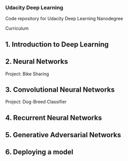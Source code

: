 ### Udacity Deep Learning

Code repository for Udacity Deep Learning Nanodegree


Curriculum

## 1. Introduction to Deep Learning

## 2. Neural Networks
Project: Bike Sharing

## 3. Convolutional Neural Networks
Project: Dog-Breed Classifier

## 4. Recurrent Neural Networks

## 5. Generative Adversarial Networks

## 6. Deploying a model

